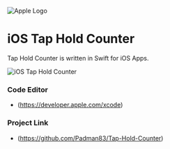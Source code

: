 ![Apple Logo](https://user-images.githubusercontent.com/45048950/73131198-bca1e580-4041-11ea-8f8d-ebfd844f0e64.png) 

# iOS Tap Hold Counter

Tap Hold Counter is written in Swift for iOS Apps.

![iOS Tap   Hold Counter](https://user-images.githubusercontent.com/45048950/74591404-ae4c5580-5052-11ea-8104-590e62f08de0.gif)

### Code Editor

* (https://developer.apple.com/xcode)

### Project Link

* (https://github.com/Padman83/Tap-Hold-Counter)
